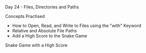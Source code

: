 Day 24 - Files, Directories and Paths

Concepts Practised

- How to Open, Read, and Write to Files using the "with" Keyword
- Relative and Absolute File Paths
- Add a High Score to the Snake Game

Snake Game with a High Score
